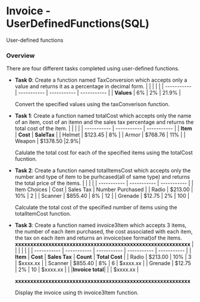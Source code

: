 # Invoice - UserDefinedFunctions(SQL)

User-defined functions

### Overview

There are four different tasks completed using user-defined functions.

  - **Task 0**: Create a function named TaxConversion which accepts only a value 
    and returns it as a percentage in decimal form.
    | | | | |
    | ----------- | ----------- | ----------- | ----------- |
    | **Values** | 6% | 2% | 21.9% |
    
    Convert the specified values using the taxConverison function.
  
  - **Task 1**: Create a function named totalCost which accepts only the name of 
    an item, cost of an itemn and the sales tax percentage and returns the 
    total cost of the item.
    | | | |
    | ----------- | ----------- | ----------- |
    | **Item** | **Cost** | **SaleTax** |
    | Helmet | $123.45 | 8% |
    | Armor | $768.76 | 11% |
    | Weapon | $1378.50 |2.9%|
    
    Calulate the total cost for each of the specified items using 
    the totalCost fucntion.

  - **Task 2**: Create a function named totalItemsCost which accepts only 
    the number and type of item to be purhcased(all of same type) and 
    returns the total price of the items.
    | | | |
    | ----------- | ----------- | ----------- |
    | Item Choices | Cost |	Sales Tax |	Number Purchased |
    | Radio |	$213.00	|	10% |	2 |
    | Scanner |	$855.40 | 8% | 12 |
    | Grenade	|	$12.75 | 2%	|	100 |
    
    Calculate the total cost of the specified number of items using 
    the totalItemCost function.
    
  - **Task 3**: Create a function named invoice3Item which accepts 3 items, 
    the number of each item purchased, the cost associated with each item,
    the tax on each item and returns an invoice(see format)of the items.
    **xxxxxxxxxxxxxxxxxxxxxxxxxxxxxxxxxxxxxxxxxxxxxxxxxxxxxxxxxx**
    | | | | | |
    | ----------- | ----------- | ----------- | ----------- | ----------- |
    | **Item** | **Cost** | **Sales Tax** | **Count** | **Total Cost** |
    | Radio | $213.00 | 10% | 3 | $xxxx.xx |
    | Scanner | $855.40 | 8% | 6	| $xxxx.xx |
    | Grenade | $12.75 | 2% | 10 | $xxxx.xx |
    | |**Invoice total**|	| | $xxxx.xx |
    
    
    **xxxxxxxxxxxxxxxxxxxxxxxxxxxxxxxxxxxxxxxxxxxxxxxxxxxxxxxxxx**
    
    Display the invoice using th invoice3Item function.

